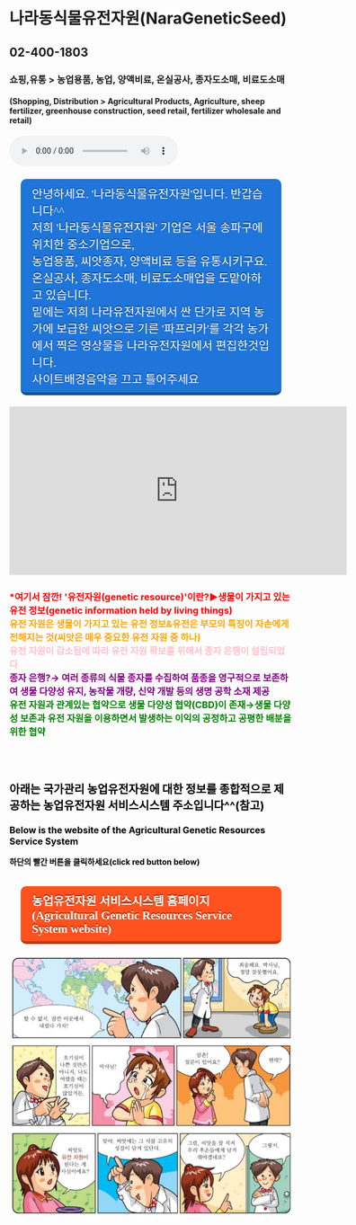 # 나라동식물유전자원(NaraGeneticSeed)
<h2>02-400-1803</h2>
<h3>쇼핑,유통 > 농업용품, 농업, 양액비료, 온실공사, 종자도소매, 비료도소매</h3>
<h4>(Shopping, Distribution > Agricultural Products, Agriculture, sheep fertilizer, greenhouse construction, seed retail, fertilizer wholesale and retail)</h4>
<html>

<head>
 <style>
    .btn{
      text-decoration: none;
      font-size:1.3rem;
      color:white;
      padding:10px 20px 10px 20px;
      margin:20px;
      display:inline-block;
      border-radius: 10px;
      transition:all 0.1s;
      text-shadow: 0px -2px rgba(0, 0, 0, 0.44);
      font-family: 'Sunflower';
    }
    .btn:active{
      transform: translateY(3px);
    }
    .btn.blue{
      background-color: #1f75d9;
      border-bottom:5px solid #165195;
    }
    .btn.blue:active{
      border-bottom:2px solid #165195;
    }
    .btn.red{
      background-color: #ff521e;
      border-bottom:5px solid #c1370e;
    }
    .btn.red:active{
      border-bottom:2px solid #c1370e;
    }
  </style>
</head>


<body>
<body background="유전자원사이트배경.png"> 
<audio src="배경음악.mp3" controls autoplay></audio>
<a class="btn blue" href="#blue">안녕하세요. '나라동식물유전자원'입니다. 반갑습니다^^<br>저희 '나라동식물유전자원' 기업은 서울 송파구에 위치한 중소기업으로,<br>농업용품, 씨앗종자, 양액비료 등을 유통시키구요.<br>온실공사, 종자도소매, 비료도소매업을 도맡아하고 있습니다.<br>밑에는 저희 나라유전자원에서 싼 단가로 지역 농가에 보급한 씨앗으로 기른 '파프리카'를 각각 농가에서 찍은 영상물을 나라유전자원에서 편집한것입니다. <br>사이트배경음악을 끄고 틀어주세요</a>

<iframe width="600" height="300" src="https://www.youtube.com/embed/WgQIPLgDT2M" frameborder="0" allow="accelerometer; autoplay; encrypted-media; gyroscope; picture-in-picture" allowfullscreen></iframe>

<h3><font color="red">*여기서 잠깐! '유전자원(genetic resource)'이란?▶생물이 가지고 있는 유전 정보(genetic information held by living things)<br>
<font color="orange">유전 자원은 생물이 가지고 있는 유전 정보&유전은 부모의 특징이 자손에게 전해지는 것(씨앗은 매우 중요한 유전 자원 중 하나)<br>
<font color="pink">유전 자원이 감소됨에 따라 유전 자원 확보를 위해서 종자 은행이 설립되었다<br>
<font color="purple">종자 은행?→ 여러 종류의 식물 종자를 수집하여 품종을 영구적으로 보존하여 생물 다양성 유지, 농작물 개량, 신약 개발 등의 생명 공학 소재 제공<br>
<font color="green">유전 자원과 관계있는 협약으로 생물 다양성 협약(CBD)이 존재→생물 다양성 보존과 유전 자원을 이용하면서 발생하는 이익의 공정하고 공평한 배분을 위한 협약<br>


<br><br>
<font color="black">
<p style="font-size:20px;"><b>아래는 국가관리 농업유전자원에 대한 정보를 종합적으로 제공하는 농업유전자원 서비스시스템 주소입니다^^(참고)</b>
<p style="font-size:16px;"><b>Below is the website of the Agricultural Genetic Resources Service System</b>
<p style="font-size:14px;">하단의 빨간 버튼을 클릭하세요(click red button below)</p>
  <a class="btn red" href="http://genebank.rda.go.kr/" target="_blank">농업유전자원 서비스시스템 홈페이지<br>(Agricultural Genetic Resources Service System website)</a>

<img src="유전자원설명자료.jpg">
